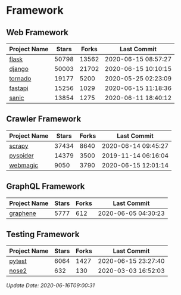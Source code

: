 # Framework

## Web Framework

| Project Name | Stars | Forks | Last Commit |
| ------------ | ----- | ----- | ----------- |
| [flask](https://github.com/pallets/flask) | 50798 | 13562 | 2020-06-15 08:57:27 |
| [django](https://github.com/django/django) | 50003 | 21702 | 2020-06-15 10:10:15 |
| [tornado](https://github.com/tornadoweb/tornado) | 19177 | 5200 | 2020-05-25 02:23:09 |
| [fastapi](https://github.com/tiangolo/fastapi) | 15256 | 1029 | 2020-06-15 11:18:36 |
| [sanic](https://github.com/huge-success/sanic) | 13854 | 1275 | 2020-06-11 18:40:12 |

## Crawler Framework

| Project Name | Stars | Forks | Last Commit |
| ------------ | ----- | ----- | ----------- |
| [scrapy](https://github.com/scrapy/scrapy) | 37434 | 8640 | 2020-06-14 09:45:27 |
| [pyspider](https://github.com/binux/pyspider) | 14379 | 3500 | 2019-11-14 06:16:04 |
| [webmagic](https://github.com/code4craft/webmagic) | 9050 | 3790 | 2020-06-15 12:01:14 |

## GraphQL Framework

| Project Name | Stars | Forks | Last Commit |
| ------------ | ----- | ----- | ----------- |
| [graphene](https://github.com/graphql-python/graphene) | 5777 | 612 | 2020-06-05 04:30:23 |

## Testing Framework

| Project Name | Stars | Forks | Last Commit |
| ------------ | ----- | ----- | ----------- |
| [pytest](https://github.com/pytest-dev/pytest) | 6064 | 1427 | 2020-06-15 23:27:40 |
| [nose2](https://github.com/nose-devs/nose2) | 632 | 130 | 2020-03-03 16:52:03 |

*Update Date: 2020-06-16T09:00:31*
